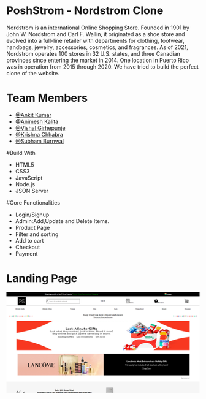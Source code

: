 
# PoshStrom - Nordstrom Clone
Nordstrom is an international Online Shopping Store. Founded in 1901 by John W. Nordstrom and Carl F. Wallin, it originated as a shoe store and evolved into a full-line retailer with departments for clothing, footwear, handbags, jewelry, accessories, cosmetics, and fragrances. As of 2021, Nordstrom operates 100 stores in 32 U.S. states, and three Canadian provinces since entering the market in 2014. One location in Puerto Rico was in operation from 2015 through 2020. We have tried to build the perfect clone of the website.

# Team Members
 - [@Ankit Kumar](https://github.com/iamankit014)
 - [@Animesh Kalita](https://github.com/Ak-nut-47)
 - [@Vishal Girhepunje](https://github.com/vishal-girhepunje)
 - [@Krishna Chhabra](https://github.com/Krishna-7777)
 - [@Subham Burnwal](https://github.com/Subham-0922)


#Build With
- HTML5
- CSS3
- JavaScript
- Node.js
- JSON Server



#Core Functionalities
- Login/Signup
- Admin:Add,Update and Delete Items.
- Product Page
- Filter and sorting
- Add to cart
- Checkout
- Payment

# Landing Page
![](images/home.PNG)
